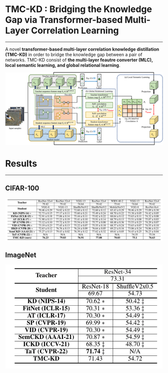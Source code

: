 # TMC-KD : Bridging the Knowledge Gap via Transformer-based Multi-Layer Correlation Learning
-------------
A novel **transformer-based multi-layer correlation knowledge distillation (TMC-KD)** in order to bridge the knowledge gap between a pair of networks.
TMC-KD consist of **the multi-layer feautre converter (MLC), local semantic learning, and global relational learning**. 

![Architecture](./Fig/Architecture.png)


# Results
-------------
## CIFAR-100
![CIFAR100](./Fig/CIFAR100_result.png)

## ImageNet
![ImageNet](./Fig/ImageNet_result.png)
